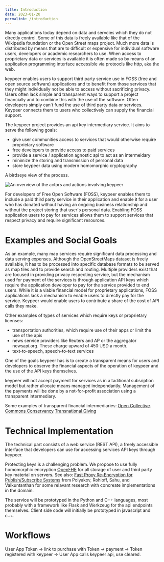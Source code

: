```yaml
---
title: Introduction
date: 2023-01-20
permalink: /introduction
---
```

Many applications today depend on data and servcies which they do not directly control. Some of this data is freely available like that of the Wikipedia foundation or the Open Street maps project. Much more data is distributed by means that are to difficult or expensive for individual software users, developers or academic researchers to use. When access to proprietary data or services is available it is often made so by means of an application programming interface accessible via protoocls like http, aka the web.

keypeer enables users to support third party service use in FOSS (free and open source software) applications and to benefit from those services that they might individually not be able to access without sacrificing privacy. Users often lack simple and transparent ways to support a project financially and to combine this with the use of the software.  Often developers simply can't fund the use of third party data or services. Keypeer connects them to users who collectively can supply the financial support.

The keypeer project provides an api key intermediary service. It aims to serve the following goals:

  * give user communities access to services that would otherwise require proprietary software
  * free developers to provide access to paid services
  * provide a service / application agnostic api to act as an intermeidary
  * minimize the storing and transmission of personal data 
  * store keypeer data using modern homomorphic cryptography

A birdseye view of the process.

![An overview of the actors and actions involving keypeer](overview.png)

For developers of Free Open Software (FOSS), keypeer enables them to include a paid third party service in their application and enable it for a user who has donated without having an ongoing business relationship and without the project storing that user's personal data. Enabling FOSS application users to pay for services allows them to support services that respect privacy and require significant resources.

# Examples and Social Goals

As an example, many map services require significant data processing and data serving expenses. Although the OpenStreetMaps dataset is freely available, it has to be processed into specific database formats to be served as map tiles and to provide search and routing. Multiple providers exist that are focused in providing privacy respecting service, but the mechanism used for payment of the services is through application API keys which  require the application developer to pay for the service provided to end users. While it is a viable financial model for proprietary applications, FOSS applications lack a mechanism to enable users to directly pay for the service. Keypeer would enable users to contribute a share of the cost of API calls they make.

Other examples of types of services which require keys or proprietary licenses:

  * transportation authorities, which require use of their apps or limit the use of the apis
  * news service providers like Reuters and AP or the aggregator newsapi.org. These charge upward of 450 USD a month. 
  * text-to-speech, speech-to-text services

One of the goals keypeer has is to create a transparent means for users and developers to observe the financial aspects of the operation of keypeer and the use of the API keys themselves.

keypeer will not accept payment for services as in a taditional subsription model but rather allocate means managed independantly.  Management of the payments will be done by a not-for-profit association using a transparent intermediary.

Some examples of transparent financial intermediaries: [Open Collective](https://opencollective.com/europe). [Commons Conservancy](https://commonsconservancy.org/) [Transnational Giving](https://www.transnationalgiving.eu/)

# Technical Implementation

The technical part consists of a web service (REST API), a freely accessible interface that developers can use for accessing services API keys through keypeer.

Protecting keys is a challenging problem. We propose to use fully homomorphic encryption [OpenFHE](https://en.wikipedia.org/wiki/OpenFHE) for all storage of user and third party key material on servers. See also: [Fast Proxy Re-Encryption for Publish/Subscribe Systems](https://eprint.iacr.org/2017/410) from Polyakov, Rohloff, Sahu, and Vaikuntanthan for some relavant research with concreate implementations in the domain.

The service will be prototyped in the Python and C++ languages, most probably with a framework like Flask and Werkzeug for the api endpoints themselves. Client side code will initially be prototyped in javascript and c++. 

# Workflows

User App Token → link to purchase with Token → payment → Token registered with keypeer → User App calls keypeer api, use cleared.
